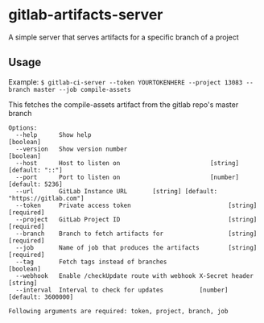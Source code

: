 # gitlab-artifacts-server

A simple server that serves artifacts for a specific branch of a project

## Usage

Example: `$ gitlab-ci-server --token YOURTOKENHERE --project 13083 --branch master --job compile-assets`

This fetches the compile-assets artifact from the gitlab repo's master branch

```
Options:
  --help      Show help                                                [boolean]
  --version   Show version number                                      [boolean]
  --host      Host to listen on                         [string] [default: "::"]
  --port      Port to listen on                         [number] [default: 5236]
  --url       GitLab Instance URL       [string] [default: "https://gitlab.com"]
  --token     Private access token                           [string] [required]
  --project   GitLab Project ID                              [string] [required]
  --branch    Branch to fetch artifacts for                  [string] [required]
  --job       Name of job that produces the artifacts        [string] [required]
  --tag       Fetch tags instead of branches                           [boolean]
  --webhook   Enable /checkUpdate route with webhook X-Secret header    [string]
  --interval  Interval to check for updates          [number] [default: 3600000]

Following arguments are required: token, project, branch, job
```
